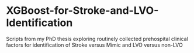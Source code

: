 # XGBoost-for-Stroke-and-LVO-Identification
Scripts from my PhD thesis exploring routinely collected prehospital clinical factors for identification of Stroke versus Mimic and LVO versus non-LVO
